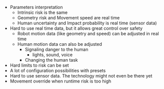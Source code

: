 - Parameters interpretation
    - Intrinsic risk is the same
    - Geometry risk and Movement speed are real time
    - Human uncertainty and Impact probability is real time (sensor data)
- Hard to use real time data, but it allows great control over safety
    - Robot motion data (like geometry and speed) can be adjusted in real time
    - Human motion data can also be adjusted
        - Signaling danger to the human
            - lights, sound, voice
        - Changing the human task
- Hard limits to risk can be set
- A lot of configuration possibilities with presets
- Hard to use sensor data. The technology might not even be there yet
- Movement override when runtime risk is too high
